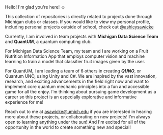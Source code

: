 Hello! I'm glad you're here! ☺

This collection of repositories is directly related to projects done through Michigan clubs or classes. If you would like to view my personal profile, including personal projects outside of school, check out @[ashleysawicke](https://github.com/ashleysawicke)

Currently, I am involved in team projects with **Michigan Data Science Team** and **QuantUM**, a quantum computing club.

For Michigan Data Science Team, my team and I are working on a Fruit Nutrition Information App that employs computer vision and machine learning to train a model that classifier fruit images given by the user. 

For QuantUM, I am leading a team of 6 others in creating ***QUNO***, or Quantum UNO, using Unity and C#. We are inspired by the vast innovation, research, and exciting advancements in the field right now and want to implement core quantum mechanic principles into a fun and accessible game for all the enjoy. I'm thinking about pursuing game development as a career so this project is an especially explorative and informative experience for me!

Reach out to me at asawicke@umich.edu if you are interested in hearing more about these projects, or collaborating on new projects! I'm always open to learning anything under the sun! And I'm excited for all of the opportunity in the world to create something new and special!
<!---
asawicke/asawicke is a ✨ special ✨ repository because its `README.md` (this file) appears on your GitHub profile.
You can click the Preview link to take a look at your changes.
--->
